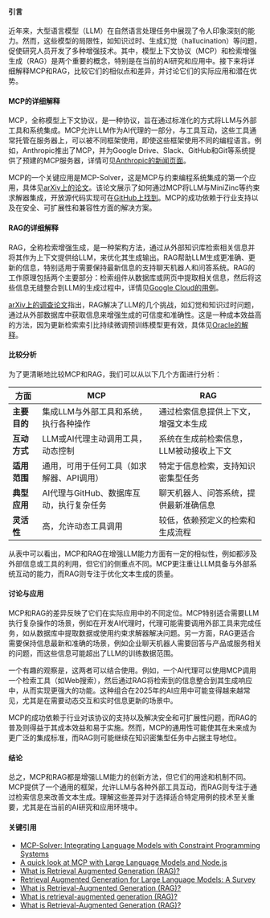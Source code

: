 #### 引言
近年来，大型语言模型（LLM）在自然语言处理任务中展现了令人印象深刻的能力。然而，这些模型的局限性，如知识过时、生成幻觉（hallucination）等问题，促使研究人员开发了多种增强技术。其中，模型上下文协议（MCP）和检索增强生成（RAG）是两个重要的概念，特别是在当前的AI研究和应用中。接下来将详细解释MCP和RAG，比较它们的相似点和差异，并讨论它们的实际应用和潜在优势。

#### MCP的详细解释
MCP，全称模型上下文协议，是一种协议，旨在通过标准化的方式将LLM与外部工具和系统集成。MCP允许LLM作为AI代理的一部分，与工具互动，这些工具通常托管在服务器上，可以被不同框架使用，即使这些框架使用不同的编程语言。例如，Anthropic推出了MCP，并为Google Drive、Slack、GitHub和Git等系统提供了预建的MCP服务器，详情可见[Anthropic的新闻页面](https://www.anthropic.com/news/model-context-protocol)。

MCP的一个关键应用是MCP-Solver，这是MCP与约束编程系统集成的第一个应用，具体见[arXiv上的论文](https://arxiv.org/abs/2501.00539)。该论文展示了如何通过MCP将LLM与MiniZinc等约束求解器集成，开放源代码实现可在[GitHub上找到](https://github.com/szeider/mcp-solver)。MCP的成功依赖于行业支持以及在安全、可扩展性和兼容性方面的解决方案。

#### RAG的详细解释
RAG，全称检索增强生成，是一种架构方法，通过从外部知识库检索相关信息并将其作为上下文提供给LLM，来优化其生成输出。RAG帮助LLM生成更准确、更新的信息，特别适用于需要保持最新信息的支持聊天机器人和问答系统。RAG的工作原理包括两个主要部分：检索组件从数据库或网页中提取相关信息，然后将这些信息无缝整合到LLM的生成过程中，详情见[Google Cloud的用例](https://cloud.google.com/use-cases/retrieval-augmented-generation)。

[arXiv上的调查论文](https://arxiv.org/abs/2312.10997)指出，RAG解决了LLM的几个挑战，如幻觉和知识过时问题，通过从外部数据库中获取信息来增强生成的可信度和准确性。这是一种成本效益高的方法，因为更新检索索引比持续微调预训练模型更有效，具体见[Oracle的解释](https://www.oracle.com/artificial-intelligence/generative-ai/retrieval-augmented-generation-rag/)。

#### 比较分析
为了更清晰地比较MCP和RAG，我们可以从以下几个方面进行分析：

| **方面**            | **MCP**                                      | **RAG**                                      |
|---------------------|---------------------------------------------|---------------------------------------------|
| **主要目的**        | 集成LLM与外部工具和系统，执行各种操作        | 通过检索信息提供上下文，增强文本生成        |
| **互动方式**        | LLM或AI代理主动调用工具，动态控制            | 系统在生成前检索信息，LLM被动接收上下文     |
| **适用范围**        | 通用，可用于任何工具（如求解器、API调用）    | 特定于信息检索，支持知识密集型任务          |
| **典型应用**        | AI代理与GitHub、数据库互动，执行复杂任务     | 聊天机器人、问答系统，提供最新准确信息      |
| **灵活性**          | 高，允许动态工具调用                        | 较低，依赖预定义的检索和生成流程            |

从表中可以看出，MCP和RAG在增强LLM能力方面有一定的相似性，例如都涉及外部信息或工具的利用，但它们的侧重点不同。MCP更注重让LLM具备与外部系统互动的能力，而RAG则专注于优化文本生成的质量。

#### 讨论与应用
MCP和RAG的差异反映了它们在实际应用中的不同定位。MCP特别适合需要LLM执行复杂操作的场景，例如在开发AI代理时，代理可能需要调用外部工具来完成任务，如从数据库中提取数据或使用约束求解器解决问题。另一方面，RAG更适合需要保持信息最新和准确的场景，例如企业聊天机器人需要回答与产品或服务相关的问题，而这些信息可能超出了LLM的训练数据范围。

一个有趣的观察是，这两者可以结合使用。例如，一个AI代理可以使用MCP调用一个检索工具（如Web搜索），然后通过RAG将检索到的信息整合到其生成响应中，从而实现更强大的功能。这种组合在2025年的AI应用中可能变得越来越常见，尤其是在需要动态交互和实时信息更新的场景中。

MCP的成功依赖于行业对该协议的支持以及解决安全和可扩展性问题，而RAG的普及则得益于其成本效益和易于实施。然而，MCP的通用性可能使其在未来成为更广泛的集成标准，而RAG则可能继续在知识密集型任务中占据主导地位。

#### 结论
总之，MCP和RAG都是增强LLM能力的创新方法，但它们的用途和机制不同。MCP提供了一个通用的框架，允许LLM与各种外部工具互动，而RAG则专注于通过检索信息来改善文本生成。理解这些差异对于选择适合特定用例的技术至关重要，尤其是在当前的AI研究和应用环境中。

#### 关键引用
- [MCP-Solver: Integrating Language Models with Constraint Programming Systems](https://arxiv.org/abs/2501.00539)
- [A quick look at MCP with Large Language Models and Node.js](https://developers.redhat.com/blog/2025/01/22/quick-look-mcp-large-language-models-and-nodejs)
- [What is Retrieval Augmented Generation (RAG)?](https://www.databricks.com/glossary/retrieval-augmented-generation-rag)
- [Retrieval Augmented Generation for Large Language Models: A Survey](https://arxiv.org/abs/2312.10997)
- [What is Retrieval-Augmented Generation (RAG)?](https://www.oracle.com/artificial-intelligence/generative-ai/retrieval-augmented-generation-rag/)
- [What is retrieval-augmented generation (RAG)?](https://research.ibm.com/blog/retrieval-augmented-generation-RAG)
- [What is Retrieval-Augmented Generation (RAG)?](https://cloud.google.com/use-cases/retrieval-augmented-generation)